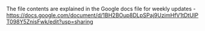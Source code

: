 The file contents are explained in the Google docs file for weekly updates - https://docs.google.com/document/d/1BH2BOup8DLpSPaj9UzimHfV1tDtUIPT098Y5ZnisFwk/edit?usp=sharing

